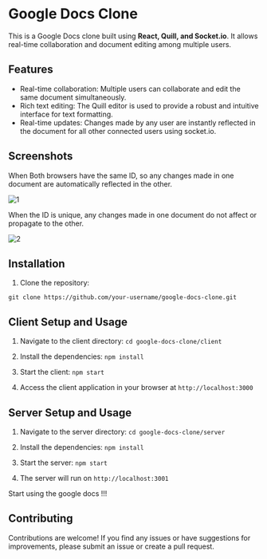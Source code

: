 # Google Docs Clone

This is a Google Docs clone built using <b>React, Quill, and Socket.io</b>. It allows real-time collaboration and document editing among multiple users.

## Features

- Real-time collaboration: Multiple users can collaborate and edit the same document simultaneously.
- Rich text editing: The Quill editor is used to provide a robust and intuitive interface for text formatting.
- Real-time updates: Changes made by any user are instantly reflected in the document for all other connected users using socket.io.

## Screenshots

When Both browsers have the same ID, so any changes made in one document are automatically reflected in the other.

![1](https://github.com/subuxd/google-docs-clone/assets/103200387/246d7c56-1b28-4dca-84d6-83565296c8a6)

When the ID is unique, any changes made in one document do not affect or propagate to the other.

![2](https://github.com/subuxd/google-docs-clone/assets/103200387/c6432119-2037-4b5e-b1c8-86c8a23ccba7)


## Installation

1. Clone the repository:
```
git clone https://github.com/your-username/google-docs-clone.git
```
## Client Setup and Usage

1. Navigate to the client directory:
```cd google-docs-clone/client```

2. Install the dependencies:
```npm install```

3. Start the client:
```npm start```

4. Access the client application in your browser at `http://localhost:3000`

## Server Setup and Usage

1. Navigate to the server directory:
`cd google-docs-clone/server`

2. Install the dependencies:
`npm install`

3. Start the server:
`npm start`

4. The server will run on `http://localhost:3001`

Start using the google docs !!!

## Contributing

Contributions are welcome! If you find any issues or have suggestions for improvements, please submit an issue or create a pull request.



